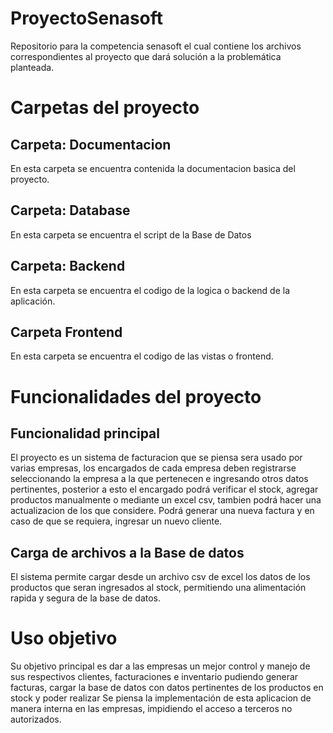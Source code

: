 # ProyectoSenasoft
Repositorio para la competencia senasoft el cual contiene los archivos correspondientes al proyecto que dará
solución a la problemática planteada.

# Carpetas del proyecto

## Carpeta: Documentacion
En esta carpeta se encuentra contenida la documentacion basica del proyecto.

## Carpeta: Database
En esta carpeta se encuentra el script de la Base de Datos

## Carpeta: Backend
En esta carpeta se encuentra el codigo de la logica o backend de la aplicación.

<!-- ### Inicialización de modulos del backend
Debe usarse en la consola `cd backend` y dentro de esa 
carpeta ejecutar `composer install` para que se reinstalen los modulos de composer localmente, y posteriormente poder ejecutar el comando
`php artisan serve` para iniciar el proyecto en modo local. -->

## Carpeta Frontend
En esta carpeta se encuentra el codigo de las vistas o frontend.


# Funcionalidades del proyecto

## Funcionalidad principal
El proyecto es un sistema de facturacion que se piensa sera usado por varias empresas, los encargados de cada empresa deben registrarse
seleccionando la empresa a la que pertenecen e ingresando otros datos pertinentes, posterior a esto el encargado podrá verificar el stock,
agregar productos manualmente o mediante un excel csv, tambien podrá hacer una actualizacion de los que considere.
Podrá generar una nueva factura y en caso de que se requiera, ingresar un nuevo cliente.

## Carga de archivos a la Base de datos
El sistema permite cargar desde un archivo csv de excel los datos de los productos que seran ingresados al stock, permitiendo una alimentación
rapida y segura de la base de datos.

<!-- ## Seguridad ante desconexion
El sistema permite en caso de que se cierre la pestaña o se desconecte de la aplicacion puedas restaurar la ultima factura como un borrador -->

# Uso objetivo
Su objetivo principal es dar a las empresas un mejor control y manejo de sus respectivos clientes, facturaciones e inventario pudiendo
generar facturas, cargar la base de datos con datos pertinentes de los productos en stock y poder realizar
Se piensa la implementación de esta aplicacion de manera interna en las empresas, impidiendo el acceso a terceros no autorizados.